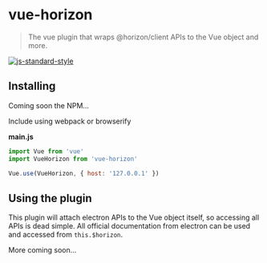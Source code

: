 # vue-horizon

> The vue plugin that wraps @horizon/client APIs to the Vue object and more.

[![js-standard-style](https://cdn.rawgit.com/feross/standard/master/badge.svg)](https://github.com/feross/standard)

## Installing
Coming soon the NPM...

Include using webpack or browserify

**main.js**
```js
import Vue from 'vue'
import VueHorizon from 'vue-horizon'

Vue.use(VueHorizon, { host: '127.0.0.1' })
```

## Using the plugin
This plugin will attach electron APIs to the Vue object itself, so accessing all APIs is dead simple. All official documentation from electron can be used and accessed from `this.$horizon`.

More coming soon...
